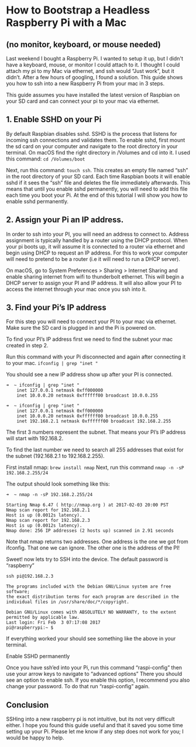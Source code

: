 # How to Bootstrap a Headless Raspberry Pi with a Mac
## (no monitor, keyboard, or mouse needed)

Last weekend I bought a Raspberry Pi. I wanted to setup it up, but I didn't have a keyboard, mouse, or monitor I could attach to it. I thought I could attach my pi to my Mac via ethernet, and ssh would “Just work”, but it didn’t. After a few hours of googling, I found a solution. This guide shows you how to ssh into a new Raspberry Pi from your mac in 3 steps.

This guide assumes you have installed the latest version of Raspbian on your SD card and can connect your pi to your mac via ethernet. 

## 1. Enable SSHD on your Pi

By default Raspbian disables sshd. SSHD is the process that listens for incoming ssh connections and validates them. To enable sshd, first mount the sd card on your computer and navigate to the root directory in your terminal. On macOS find the right directory in /Volumes and cd into it. I used this command: `cd /Volumes/boot`

Next, run this command: `touch ssh`. This creates an empty file named “ssh” in the root directory of your SD card. Each time Raspbian boots it will enable sshd if it sees the “ssh” file and deletes the file immediately afterwards. This means that until you enable sshd permanently, you will need to add this file each time you boot your Pi. At the end of this tutorial I will show you how to enable sshd permanently. 

## 2. Assign your Pi an IP address. 

In order to ssh into your PI, you will need an address to connect to. Address assignment is typically handled by a router using the DHCP protocol. When your pi boots up, it will assume it is connected to a router via ethernet and begin using DHCP to request an IP address. For this to work your computer will need to pretend to be a router (i.e it will need to run a DHCP server).

On macOS, go to System Preferences > Sharing > Internet Sharing and enable sharing internet from wifi to thunderbolt ethernet. This will begin a DHCP server to assign your PI and IP address. It will also allow your PI to access the internet through your mac once you ssh into it. 

## 3. Find your Pi’s IP address

For this step you will need to connect your PI to your mac via ethernet. Make sure the SD card is plugged in and the Pi is powered on. 

To find your PI’s IP address first we need to find the subnet your mac created in step 2. 

Run this command with your Pi disconnected and again after connecting it to your mac. 
`ifconfig | grep "inet "`

You should see a new IP address show up after your PI is connected. 

```
➜  ~ ifconfig | grep "inet " 
	inet 127.0.0.1 netmask 0xff000000 
	inet 10.0.0.20 netmask 0xffffff00 broadcast 10.0.0.255

➜  ~ ifconfig | grep "inet " 
	inet 127.0.0.1 netmask 0xff000000 
	inet 10.0.0.20 netmask 0xffffff00 broadcast 10.0.0.255
	inet 192.168.2.1 netmask 0xffffff00 broadcast 192.168.2.255
```

The first 3 numbers represent the subnet. That means your PI’s IP address will start with 192.168.2.

To find the last number we need to search all 255 addresses that exist for the subnet (192.168.2.1 to 192.168.2.255). 

First install nmap: `brew install nmap`
Next, run this command `nmap -n -sP 192.168.2.255/24`

The output should look something like this: 

```
➜  ~ nmap -n -sP 192.168.2.255/24

Starting Nmap 6.47 ( http://nmap.org ) at 2017-02-03 20:00 PST
Nmap scan report for 192.168.2.1
Host is up (0.0012s latency).
Nmap scan report for 192.168.2.3
Host is up (0.0012s latency).
Nmap done: 256 IP addresses (2 hosts up) scanned in 2.91 seconds
```

Note that nmap returns two addresses. One address is the one we got from ifconfig. That one we can ignore. The other one is the address of the PI!

Sweet! now lets try to SSH into the device. The default password is “raspberry”

```
ssh pi@192.168.2.3

The programs included with the Debian GNU/Linux system are free software;
the exact distribution terms for each program are described in the
individual files in /usr/share/doc/*/copyright.

Debian GNU/Linux comes with ABSOLUTELY NO WARRANTY, to the extent
permitted by applicable law.
Last login: Fri Feb  3 07:17:08 2017
pi@raspberrypi:~ $ 
```

If everything worked your should see something like the above in your terminal. 

Enable SSHD permanently 

Once you have ssh’ed into your Pi, run this command “raspi-config” then use your arrow keys to navigate to “advanced options” There you should see an option to enable ssh. If you enable this option, I recommend you also change your password. To do that run “raspi-config” again. 

## Conclusion

SSHing into a new raspberry pi is not intuitive, but its not very difficult either. I hope you found this guide useful and that it saved you some time setting up your Pi. Please let me know if any step does not work for you; I would be happy to help. 







